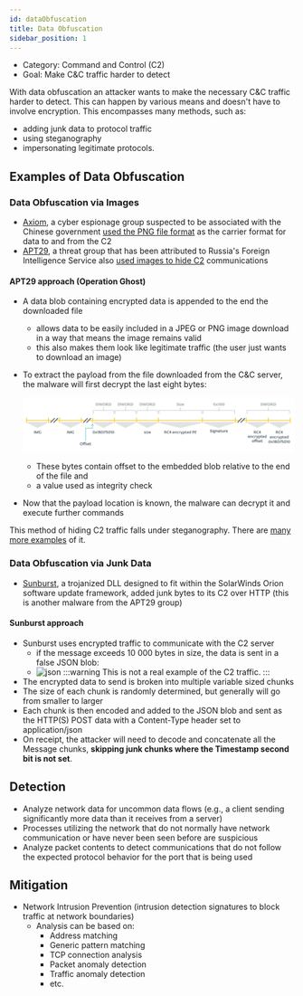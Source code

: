 ```yaml
---
id: dataObfuscation
title: Data Obfuscation
sidebar_position: 1
---
```


- Category: Command and Control (C2)
- Goal: Make C&C traffic harder to detect

With data obfuscation an attacker wants to make the necessary C&C traffic harder to detect. This can happen by various means and doesn't have to involve encryption. This encompasses many methods, such as:

- adding junk data to protocol traffic
- using steganography
- impersonating legitimate protocols.

## Examples of Data Obfuscation

### Data Obfuscation via Images

- [Axiom](https://attack.mitre.org/groups/G0001/), a cyber espionage group suspected to be associated with the Chinese government [used the PNG file format](http://www.novetta.com/wp-content/uploads/2014/11/Executive_Summary-Final_1.pdf) as the carrier format for data to and from the C2
- [APT29](https://attack.mitre.org/groups/G0016/), a threat group that has been attributed to Russia's Foreign Intelligence Service also [used images to hide C2](https://www.welivesecurity.com/wp-content/uploads/2019/10/ESET_Operation_Ghost_Dukes.pdf) communications

#### APT29 approach (Operation Ghost)

- A data blob containing encrypted data is appended to the end the downloaded file
  - allows data to be easily included in a JPEG or PNG image download in a way that means the image remains valid
  - this also makes them look like legitimate traffic (the user just wants to download an image)
- To extract the payload from the file downloaded from the C&C server, the malware will first decrypt the last eight bytes:

  ![apt29](/img/docs/Security/apt29.PNG)

  - These bytes contain offset to the embedded blob relative to the end of the file and
  - a value used as integrity check

- Now that the payload location is known, the malware can decrypt it and execute further commands

This method of hiding C2 traffic falls under steganography. There are [many more examples](https://attack.mitre.org/techniques/T1001/002/) of it.

### Data Obfuscation via Junk Data

- [Sunburst](https://attack.mitre.org/software/S0559/), a trojanized DLL designed to fit within the SolarWinds Orion software update framework, added junk bytes to its C2 over HTTP (this is another malware from the APT29 group)

#### Sunburst approach

- Sunburst uses encrypted traffic to communicate with the C2 server
  - if the message exceeds 10 000 bytes in size, the data is sent in a false JSON blob:
  - ![json](https://symantec-enterprise-blogs.security.com/sites/default/files/styles/blogs_inline_medium/public/2021-01/Figure%202.png?itok=0S0H9tkT)
    :::warning
    This is not a real example of the C2 traffic.
    :::
- The encrypted data to send is broken into multiple variable sized chunks
- The size of each chunk is randomly determined, but generally will go from smaller to larger
- Each chunk is then encoded and added to the JSON blob and sent as the HTTP(S) POST data with a Content-Type header set to application/json
- On receipt, the attacker will need to decode and concatenate all the Message chunks, **skipping junk chunks where the Timestamp second bit is not set**.

## Detection

- Analyze network data for uncommon data flows (e.g., a client sending significantly more data than it receives from a server)
- Processes utilizing the network that do not normally have network communication or have never been seen before are suspicious
- Analyze packet contents to detect communications that do not follow the expected protocol behavior for the port that is being used

## Mitigation

- Network Intrusion Prevention (intrusion detection signatures to block traffic at network boundaries)
  - Analysis can be based on:
    - Address matching
    - Generic pattern matching
    - TCP connection analysis
    - Packet anomaly detection
    - Traffic anomaly detection
    - etc.
